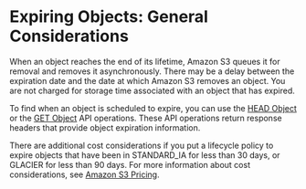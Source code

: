 # Expiring Objects: General Considerations<a name="lifecycle-expire-general-considerations"></a>

 When an object reaches the end of its lifetime, Amazon S3 queues it for removal and removes it asynchronously\. There may be a delay between the expiration date and the date at which Amazon S3 removes an object\. You are not charged for storage time associated with an object that has expired\. 

 To find when an object is scheduled to expire, you can use the [HEAD Object](http://docs.aws.amazon.com/AmazonS3/latest/API/RESTObjectHEAD.html) or the [GET Object](http://docs.aws.amazon.com/AmazonS3/latest/API/RESTObjectGET.html) API operations\. These API operations return response headers that provide object expiration information\. 

There are additional cost considerations if you put a lifecycle policy to expire objects that have been in STANDARD\_IA for less than 30 days, or GLACIER for less than 90 days\. For more information about cost considerations, see [Amazon S3 Pricing](https://aws.amazon.com/s3/pricing/)\.